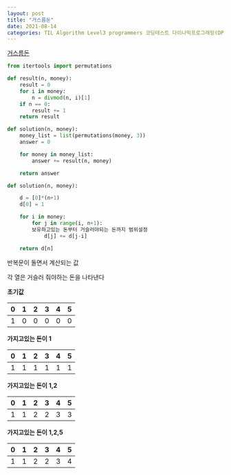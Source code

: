 ```yaml
---
layout: post
title: "거스름돈"
date: 2021-08-14
categories: TIL Algorithm Level3 programmers 코딩테스트 다이나믹프로그래밍(DP)
---
```


[거스름돈](https://programmers.co.kr/learn/courses/30/lessons/12907)

```python
from itertools import permutations

def result(n, money):
    result = 0
    for i in money:
        n = divmod(n, i)[1]
    if n == 0:
        result += 1
    return result

def solution(n, money):
    money_list = list(permutations(money, 3))
    answer = 0

    for money in money_list:
        answer += result(n, money)

    return answer
```

```python
def solution(n, money):

    d = [0]*(n+1)
    d[0] = 1

    for i in money:
        for j in range(i, n+1):
        보유하고있는 돈부터 거슬러야되는 돈까지 범위설정
            d[j] += d[j-i]

    return d[n]
```

반복문이 돌면서 계산되는 값

각 열은 거슬러 줘야하는 돈을 나타낸다

**초기값**

|  0  |  1  |  2  |  3  |  4  |  5  |
| :-: | :-: | :-: | :-: | :-: | :-: |
|  1  |  0  |  0  |  0  |  0  |  0  |

**가지고있는 돈이 1**

|  0  |  1  |  2  |  3  |  4  |  5  |
| :-: | :-: | :-: | :-: | :-: | :-: |
|  1  |  1  |  1  |  1  |  1  |  1  |

**가지고있는 돈이 1,2**

|  0  |  1  |  2  |  3  |  4  |  5  |
| :-: | :-: | :-: | :-: | :-: | :-: |
|  1  |  1  |  2  |  2  |  3  |  3  |

**가지고있는 돈이 1,2,5**

|  0  |  1  |  2  |  3  |  4  |  5  |
| :-: | :-: | :-: | :-: | :-: | :-: |
|  1  |  1  |  2  |  2  |  3  |  4  |
